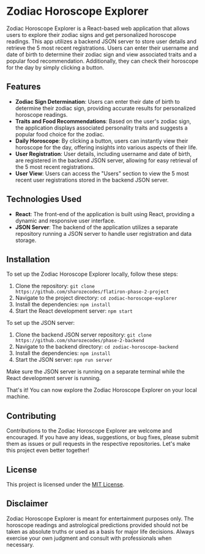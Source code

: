 # Zodiac Horoscope Explorer

Zodiac Horoscope Explorer is a React-based web application that allows users to explore their zodiac signs and get personalized horoscope readings. This app utilizes a backend JSON server to store user details and retrieve the 5 most recent registrations. Users can enter their username and date of birth to determine their zodiac sign and view associated traits and a popular food recommendation. Additionally, they can check their horoscope for the day by simply clicking a button.

## Features

- **Zodiac Sign Determination**: Users can enter their date of birth to determine their zodiac sign, providing accurate results for personalized horoscope readings.
- **Traits and Food Recommendations**: Based on the user's zodiac sign, the application displays associated personality traits and suggests a popular food choice for the zodiac.
- **Daily Horoscope**: By clicking a button, users can instantly view their horoscope for the day, offering insights into various aspects of their life.
- **User Registration**: User details, including username and date of birth, are registered in the backend JSON server, allowing for easy retrieval of the 5 most recent registrations.
- **User View**: Users can access the "Users" section to view the 5 most recent user registrations stored in the backend JSON server.

## Technologies Used

- **React**: The front-end of the application is built using React, providing a dynamic and responsive user interface.
- **JSON Server**: The backend of the application utilizes a separate repository running a JSON server to handle user registration and data storage.

## Installation

To set up the Zodiac Horoscope Explorer locally, follow these steps:

1. Clone the repository: `git clone https://github.com/sharozecodes/flatiron-phase-2-project`
2. Navigate to the project directory: `cd zodiac-horoscope-explorer`
3. Install the dependencies: `npm install`
4. Start the React development server: `npm start`

To set up the JSON server:

1. Clone the backend JSON server repository: `git clone https://github.com/sharozecodes/phase-2-backend`
2. Navigate to the backend directory: `cd zodiac-horoscope-backend`
3. Install the dependencies: `npm install`
4. Start the JSON server: `npm run server`

Make sure the JSON server is running on a separate terminal while the React development server is running.

That's it! You can now explore the Zodiac Horoscope Explorer on your local machine.

## Contributing

Contributions to the Zodiac Horoscope Explorer are welcome and encouraged. If you have any ideas, suggestions, or bug fixes, please submit them as issues or pull requests in the respective repositories. Let's make this project even better together!

## License

This project is licensed under the [MIT License](LICENSE).

## Disclaimer

Zodiac Horoscope Explorer is meant for entertainment purposes only. The horoscope readings and astrological predictions provided should not be taken as absolute truths or used as a basis for major life decisions. Always exercise your own judgment and consult with professionals when necessary.
